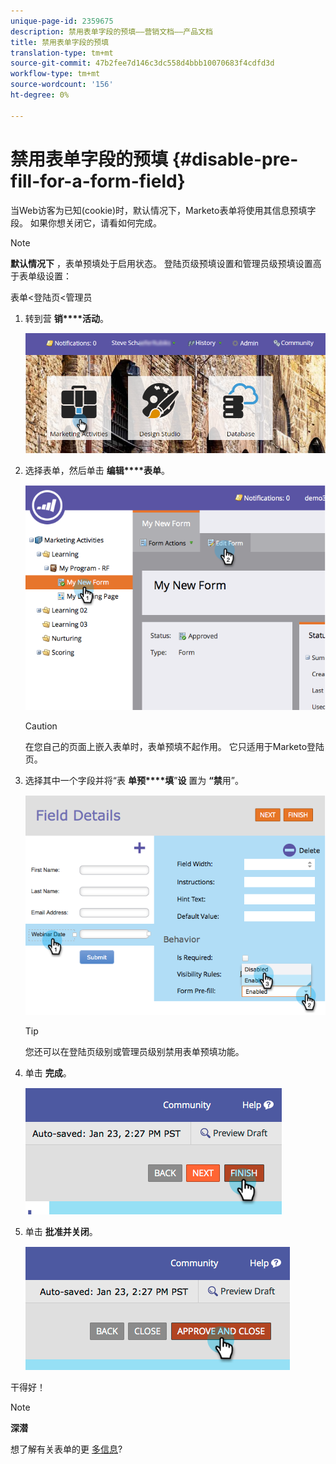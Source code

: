 ```yaml
---
unique-page-id: 2359675
description: 禁用表单字段的预填——营销文档——产品文档
title: 禁用表单字段的预填
translation-type: tm+mt
source-git-commit: 47b2fee7d146c3dc558d4bbb10070683f4cdfd3d
workflow-type: tm+mt
source-wordcount: '156'
ht-degree: 0%

---
```



# 禁用表单字段的预填 {#disable-pre-fill-for-a-form-field}

当Web访客为已知(cookie)时，默认情况下，Marketo表单将使用其信息预填字段。 如果你想关闭它，请看如何完成。

>[!NOTE]
>
>**默认情况下** ，表单预填处于启用状态。 登陆页级预填设置和管理员级预填设置高于表单级设置：
>
>表单&lt;登陆页&lt;管理员

1. 转到营 **销****活动**。

   ![](assets/login-marketing-activities-7.png)

1. 选择表单，然后单击 **编辑****表单**。

   ![](assets/image2014-9-15-14-3a26-3a46.png)

   >[!CAUTION]
   >
   >在您自己的页面上嵌入表单时，表单预填不起作用。 它只适用于Marketo登陆页。

1. 选择其中一个字段并将“表 **单预****填**”**设** 置为 **“禁**&#x200B;用”。

   ![](assets/image2014-9-15-14-3a26-3a54.png)

   >[!TIP]
   >
   >您还可以在登陆页级别或管理员级别禁用表单预填功能。

1. 单击 **完成**。

   ![](assets/image2014-9-15-14-3a27-3a1.png)

1. 单击 **批准并关闭**。

   ![](assets/image2014-9-15-14-3a27-3a6.png)

干得好！

>[!NOTE]
>
>**深潜**
>
>想了解有关表单的更 [多信息](http://docs.marketo.com/display/docs/forms)?

